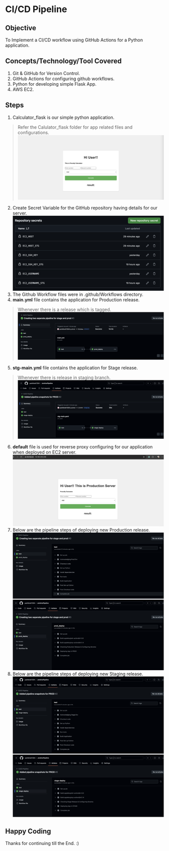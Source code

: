 # **CI/CD Pipeline**

## Objective
To Implement a CI/CD workflow using GitHub Actions for a Python application.

## Concepts/Technology/Tool Covered
1. Git & GitHub for Version Control.
2. GitHub Actions for configuring github workflows.
3. Python for developing simple Flask App.
4. AWS EC2.

## Steps
1. Calculator_flask is our simple python application.
> Refer the Calulator_flask folder for app related files and configurations.
![Flask App](./images/Flask_App.png)
2. Create Secret Variable for the GitHub repository having details for our server.
![GitHub Secrets](./images/Repo_secrets.png)
3. The Github Workflow files were in .github/Workflows directory.
4. **main.yml** file contains the application for Production release.
> Whenever there is a release which is tagged.
![Prod Pipeline](./images/Prod_Pipeline.png)
5. **stg-main.yml** file contains the application for Stage release.
> Whenever there is release in staging branch.
![Stage Pipeline](./images/Stage_Pipeline.png)
6. **default** file is used for reverse proxy configuring for our application when deployed on EC2 server.
![App in Production](./images/Calculator_Application_Production.png)
7. Below are the pipeline steps of deploying new Production release.
![Job1](./images/Production_Pipeline_Job1.png)
![Job2](./images/Production_Pipeline_Job2.png)
8. Below are the pipeline steps of deploying new Staging release.
![StgJob1](./images/Stage_Pipeline_Job1.png)
![StgJob2](./images/Stage_Pipeline_Job2.png)

## Happy Coding
Thanks for continuing till the End. :)
